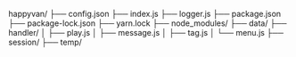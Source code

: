 happyvan/
├── config.json
├── index.js
├── logger.js
├── package.json
├── package-lock.json
├── yarn.lock
├── node_modules/
├── data/
├── handler/
│   ├── play.js
│   ├── message.js
│   ├── tag.js
│   └── menu.js
├── session/
├── temp/
